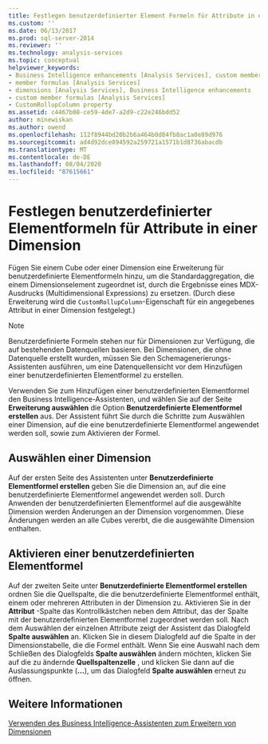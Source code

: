 ```yaml
---
title: Festlegen benutzerdefinierter Element Formeln für Attribute in einer Dimension | Microsoft-Dokumentation
ms.custom: ''
ms.date: 06/13/2017
ms.prod: sql-server-2014
ms.reviewer: ''
ms.technology: analysis-services
ms.topic: conceptual
helpviewer_keywords:
- Business Intelligence enhancements [Analysis Services], custom member formulas
- member formulas [Analysis Services]
- dimensions [Analysis Services], Business Intelligence enhancements
- custom member formulas [Analysis Services]
- CustomRollupColumn property
ms.assetid: c4467b08-ce59-4de7-a2d9-c22e246bdd52
author: minewiskan
ms.author: owend
ms.openlocfilehash: 112f8944bd20b2b6a464b0d84fb8ac1a0e89d976
ms.sourcegitcommit: ad4d92dce894592a259721a1571b1d8736abacdb
ms.translationtype: MT
ms.contentlocale: de-DE
ms.lasthandoff: 08/04/2020
ms.locfileid: "87615661"
---
```

# <a name="set-custom-member-formulas-for-attributes-in-a-dimension"></a>Festlegen benutzerdefinierter Elementformeln für Attribute in einer Dimension
  Fügen Sie einem Cube oder einer Dimension eine Erweiterung für benutzerdefinierte Elementformeln hinzu, um die Standardaggregation, die einem Dimensionselement zugeordnet ist, durch die Ergebnisse eines MDX-Ausdrucks (Multidimensional Expressions) zu ersetzen. (Durch diese Erweiterung wird die `CustomRollupColumn`-Eigenschaft für ein angegebenes Attribut in einer Dimension festgelegt.)  
  
> [!NOTE]  
>  Benutzerdefinierte Formeln stehen nur für Dimensionen zur Verfügung, die auf bestehenden Datenquellen basieren. Bei Dimensionen, die ohne Datenquelle erstellt wurden, müssen Sie den Schemagenerierungs-Assistenten ausführen, um eine Datenquellensicht vor dem Hinzufügen einer benutzerdefinierten Elementformel zu erstellen.  
  
 Verwenden Sie zum Hinzufügen einer benutzerdefinierten Elementformel den Business Intelligence-Assistenten, und wählen Sie auf der Seite **Erweiterung auswählen** die Option **Benutzerdefinierte Elementformel erstellen** aus. Der Assistent führt Sie durch die Schritte zum Auswählen einer Dimension, auf die eine benutzerdefinierte Elementformel angewendet werden soll, sowie zum Aktivieren der Formel.  
  
## <a name="selecting-a-dimension"></a>Auswählen einer Dimension  
 Auf der ersten Seite des Assistenten unter **Benutzerdefinierte Elementformel erstellen** geben Sie die Dimension an, auf die eine benutzerdefinierte Elementformel angewendet werden soll. Durch Anwenden der benutzerdefinierten Elementformel auf die ausgewählte Dimension werden Änderungen an der Dimension vorgenommen. Diese Änderungen werden an alle Cubes vererbt, die die ausgewählte Dimension enthalten.  
  
## <a name="enabling-a-custom-member-formula"></a>Aktivieren einer benutzerdefinierten Elementformel  
 Auf der zweiten Seite unter **Benutzerdefinierte Elementformel erstellen** ordnen Sie die Quellspalte, die die benutzerdefinierte Elementformel enthält, einem oder mehreren Attributen in der Dimension zu. Aktivieren Sie in der **Attribut** -Spalte das Kontrollkästchen neben dem Attribut, das der Spalte mit der benutzerdefinierten Elementformel zugeordnet werden soll. Nach dem Auswählen der einzelnen Attribute zeigt der Assistent das Dialogfeld **Spalte auswählen** an. Klicken Sie in diesem Dialogfeld auf die Spalte in der Dimensionstabelle, die die Formel enthält. Wenn Sie eine Auswahl nach dem Schließen des Dialogfelds **Spalte auswählen** ändern möchten, klicken Sie auf die zu ändernde **Quellspaltenzelle** , und klicken Sie dann auf die Auslassungspunkte (**...**), um das Dialogfeld **Spalte auswählen** erneut zu öffnen.  
  
## <a name="see-also"></a>Weitere Informationen  
 [Verwenden des Business Intelligence-Assistenten zum Erweitern von Dimensionen](../use-the-business-intelligence-wizard-to-enhance-dimensions.md)  
  
  
